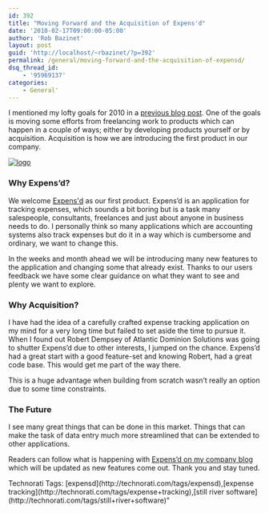 ```yaml
---
id: 392
title: "Moving Forward and the Acquisition of Expens'd"
date: '2010-02-17T09:00:00-05:00'
author: 'Rob Bazinet'
layout: post
guid: 'http://localhost/~rbazinet/?p=392'
permalink: /general/moving-forward-and-the-acquisition-of-expensd/
dsq_thread_id:
    - '95969137'
categories:
    - General'
---
```

I mentioned my lofty goals for 2010 in a [previous blog post](https://accidentaltechnologist.com/general/2010-the-year-ahead/). One of the goals is moving some efforts from freelancing work to products which can happen in a couple of ways; either by developing products yourself or by acquisition. Acquisition is how we are introducing the first product in our company.

[![logo](https://accidentaltechnologist.com/files/media/image/WindowsLiveWriter/MovingForwardandtheAcquisitionofExpensd_E31E/logo_5.png "logo")](http://expensd.com/)

### Why Expens’d?

We welcome [Expens'd](http://expensd.com/) as our first product. Expens’d is an application for tracking expenses, which sounds a bit boring but is a task many salespeople, consultants, freelances and just about anyone in business needs to do. I personally think so many applications which are accounting systems also track expenses but do it in a way which is cumbersome and ordinary, we want to change this.

In the weeks and month ahead we will be introducing many new features to the application and changing some that already exist. Thanks to our users feedback we have some clear guidance on what they want to see and plenty we want to explore.

### Why Acquisition?

I have had the idea of a carefully crafted expense tracking application on my mind for a very long time but failed to set aside the time to pursue it. When I found out Robert Dempsey of Atlantic Dominion Solutions was going to shutter Expens’d due to other interests, I jumped on the chance. Expens’d had a great start with a good feature-set and knowing Robert, had a great code base. This would get me part of the way there.

This is a huge advantage when building from scratch wasn’t really an option due to some time constraints.

### The Future

I see many great things that can be done in this market. Things that can make the task of data entry much more streamlined that can be extended to other applications.

Readers can follow what is happening with [Expens’d on my company blog](http://blog.stillriversoftware.com/) which will be updated as new features come out. Thank you and stay tuned.

<div class="wlWriterEditableSmartContent" id="scid:0767317B-992E-4b12-91E0-4F059A8CECA8:ff7a9369-8b75-42de-8c5b-c8009dbe57ef" style="margin: 0px; padding: 0px; display: inline; float: none;">Technorati Tags: [expensd](http://technorati.com/tags/expensd),[expense tracking](http://technorati.com/tags/expense+tracking),[still river software](http://technorati.com/tags/still+river+software)</div>"